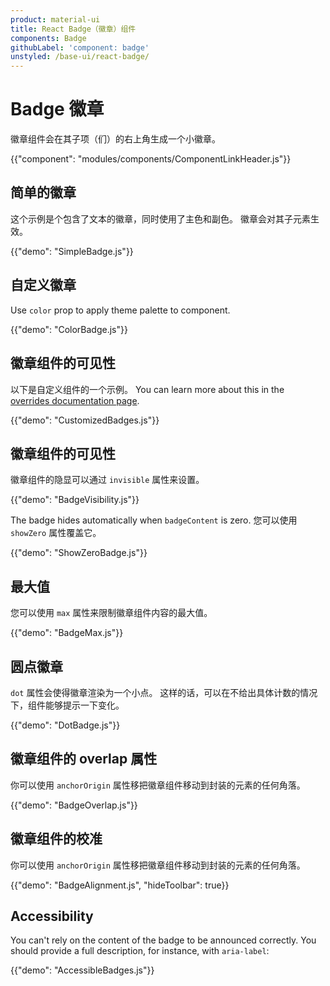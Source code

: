 ```yaml
---
product: material-ui
title: React Badge（徽章）组件
components: Badge
githubLabel: 'component: badge'
unstyled: /base-ui/react-badge/
---
```


# Badge 徽章

<p class="description">徽章组件会在其子项（们）的右上角生成一个小徽章。</p>

{{"component": "modules/components/ComponentLinkHeader.js"}}

## 简单的徽章

这个示例是个包含了文本的徽章，同时使用了主色和副色。 徽章会对其子元素生效。

{{"demo": "SimpleBadge.js"}}

## 自定义徽章

Use `color` prop to apply theme palette to component.

{{"demo": "ColorBadge.js"}}

## 徽章组件的可见性

以下是自定义组件的一个示例。 You can learn more about this in the [overrides documentation page](/material-ui/customization/how-to-customize/).

{{"demo": "CustomizedBadges.js"}}

## 徽章组件的可见性

徽章组件的隐显可以通过 `invisible` 属性来设置。

{{"demo": "BadgeVisibility.js"}}

The badge hides automatically when `badgeContent` is zero. 您可以使用 `showZero` 属性覆盖它。

{{"demo": "ShowZeroBadge.js"}}

## 最大值

您可以使用 `max` 属性来限制徽章组件内容的最大值。

{{"demo": "BadgeMax.js"}}

## 圆点徽章

`dot` 属性会使得徽章渲染为一个小点。 这样的话，可以在不给出具体计数的情况下，组件能够提示一下变化。

{{"demo": "DotBadge.js"}}

## 徽章组件的 overlap 属性

你可以使用 `anchorOrigin` 属性移把徽章组件移动到封装的元素的任何角落。

{{"demo": "BadgeOverlap.js"}}

## 徽章组件的校准

你可以使用 `anchorOrigin` 属性移把徽章组件移动到封装的元素的任何角落。

{{"demo": "BadgeAlignment.js", "hideToolbar": true}}

## Accessibility

You can't rely on the content of the badge to be announced correctly. You should provide a full description, for instance, with `aria-label`:

{{"demo": "AccessibleBadges.js"}}
